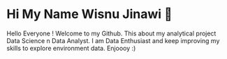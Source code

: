 # Hi My Name Wisnu Jinawi 👋

Hello Everyone ! Welcome to my Github. This about my analytical project Data Science n Data Analyst. I am Data Enthusiast and keep improving my skills to explore environment data. Enjoooy :)
